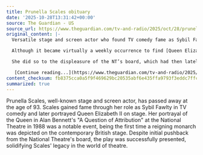 ```yaml
---
title: Prunella Scales obituary
date: '2025-10-28T13:31:42+00:00'
source: The Guardian - US
source_url: https://www.theguardian.com/tv-and-radio/2025/oct/28/prunella-scales-obituary
original_content: |-
  Versatile stage and screen actor who found TV comedy fame as Sybil Fawlty and later played Elizabeth II on stage

  Although it became virtually a weekly occurrence to find [Queen Elizabeth II](https://www.theguardian.com/uk-news/2022/sep/08/queen-elizabeth-ii-obituary) treading the boards in recent years, the first time a reigning monarch was portrayed on the contemporary British stage came when Prunella Scales, who has died aged 93, played Her Majesty in Alan Bennett’s A Question of Attribution at the National Theatre in 1988.

  She did so to the displeasure of the NT’s board, which had then lately added Royal to the title of the theatre as the artistic director, Richard Eyre, began his tenure. Eyre stuck to his guns in presenting the play on a double bill, Single Spies, with another Bennett piece, An Englishman Abroad, the stage version of Bennett’s TV play based on the friendship struck up between the actor Coral Browne (also played by Scales) and the spy Guy Burgess in Moscow in 1955.

   [Continue reading...](https://www.theguardian.com/tv-and-radio/2025/oct/28/prunella-scales-obituary)
content_checksum: fb8375cca0a5f9f469629bc20535abf6e435ffa9793f3eddc7ffcc1086d23733
summarized: true
---
```


Prunella Scales, well-known stage and screen actor, has passed away at the age of 93. Scales gained fame through her role as Sybil Fawlty in TV comedy and later portrayed Queen Elizabeth II on stage. Her portrayal of the Queen in Alan Bennett's "A Question of Attribution" at the National Theatre in 1988 was a notable event, being the first time a reigning monarch was depicted on the contemporary British stage. Despite initial pushback from the National Theatre's board, the play was successfully presented, solidifying Scales' legacy in the world of theatre.